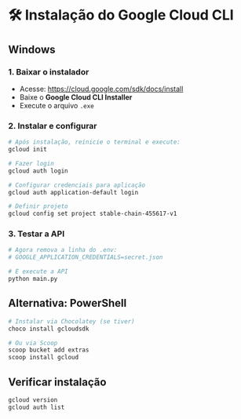 # 🛠️ Instalação do Google Cloud CLI

## Windows

### 1. Baixar o instalador

- Acesse: https://cloud.google.com/sdk/docs/install
- Baixe o **Google Cloud CLI Installer**
- Execute o arquivo `.exe`

### 2. Instalar e configurar

```bash
# Após instalação, reinicie o terminal e execute:
gcloud init

# Fazer login
gcloud auth login

# Configurar credenciais para aplicação
gcloud auth application-default login

# Definir projeto
gcloud config set project stable-chain-455617-v1
```

### 3. Testar a API

```bash
# Agora remova a linha do .env:
# GOOGLE_APPLICATION_CREDENTIALS=secret.json

# E execute a API
python main.py
```

## Alternativa: PowerShell

```powershell
# Instalar via Chocolatey (se tiver)
choco install gcloudsdk

# Ou via Scoop
scoop bucket add extras
scoop install gcloud
```

## Verificar instalação

```bash
gcloud version
gcloud auth list
```
